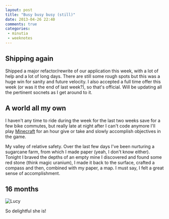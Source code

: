 ```yaml
---
layout: post
title: "Busy busy busy (still)"
date: 2013-04-26 22:40
comments: true
categories: 
 - minutia
 - weeknotes
---
```


## Shipping again

Shipped a major refactor/rewrite of our application this week, with a lot of help and a lot of long days. There are still some rough spots but this was a huge win for sanity and future velocity. I also accepted a full time offer this week (or was it the end of last week?), so that's official. Will be updating all the pertinent socnets as I get around to it.

## A world all my own

I haven't any time to ride during the week for the last two weeks save for a few bike commutes, but really late at night after I can't code anymore I'll play [Minecraft](http://minecraft.net/) for an hour give or take and slowly accomplish objectives in the game.

My valley of relative safety. Over the last few days I've been nurturing a sugarcane farm, from which I made paper (yeah, I don't know either). Tonight I braved the depths of an empty mine I discovered and found some red stone (think magic uranium), I made it back to the surface, crafted a compass and then, combined with my paper, a map. I must say, I felt a great sense of accomplishment.

## 16 months

![Lucy]({{site.url}}/assets/2013/04/8662616124_fddf3b870c.jpg)

So delightful she is! 
